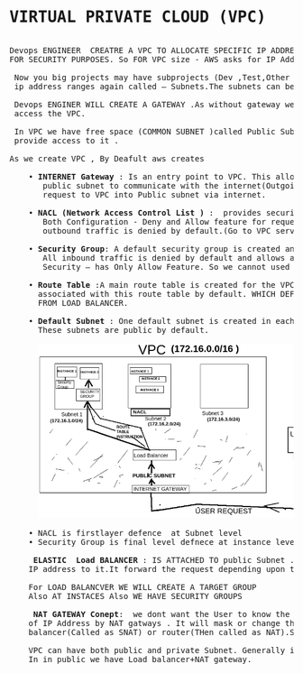 
<pre>
<h1>VIRTUAL PRIVATE CLOUD (VPC)</h1>
Devops ENGINEER  CREATRE A VPC TO ALLOCATE SPECIFIC IP ADDRESS RANGE TO OUR PROJECTS
FOR SECURITY PURPOSES. So FOR VPC size - AWS asks for IP Address Ranges.

 Now you big projects may have subprojects (Dev ,Test,Other etc): so we will split 
 ip address ranges again called – Subnets.The subnets can be public and private.

 Devops ENGINER WILL CREATE A GATEWAY .As without gateway we wont be able to
 access the VPC. 

 In VPC we have free space (COMMON SUBNET )called Public Subnet . And internet gateway 
 provide access to it .

As we create VPC , By Deafult aws creates
 
    • <B>INTERNET Gateway </B>: Is an entry point to VPC. This allows instances in the default
       public subnet to communicate with the internet(Outgoing Requests) and allows incoming 
       request to VPC into Public subnet via internet. 
      
    • <B>NACL (Network Access Control List )</B> :  provides security a subnet level Of VPC. It has 
       Both Configuration - Deny and Allow feature for requests. All inbound and 
       outbound traffic is denied by default.(Go to VPC service --> Security -> Network ACLs)
 
    • <B>Security Group</B>: A default security group is created and associated with the VPC. 
       All inbound traffic is denied by default and allows all outbound traffic.
       Security – has Only Allow Feature. So we cannot used Deny feature here.
 
    • <B>Route Table </B>:A main route table is created for the VPC, and all subnets are 
      associated with this route table by default. WHICH DEFINES PATH HOW REQUEST MUST GO TO Instances
      FROM LOAD BALANCER.
 
    • <B>Default Subnet </B>: One default subnet is created in each Availability Zone within the VPC.
      These subnets are public by default.

      <IMG SRC="VPC.png">

    • NACL is firstlayer defence  at Subnet level 
    • Security Group is final level defnece at instance level

     <B>ELASTIC  Load BALANCER </B>: IS ATTACHED TO public Subnet .As load balancer is created AWS allocates 
    IP address to it.It forward the request depending upon the load  at Instances .
 
    For LOAD BALANCVER WE WILL CREATE A TARGET GROUP
    Also AT INSTACES Also WE HAVE SECURITY GROUPS

    <B> NAT GATEWAY Conept</B>:  we dont want the User to know the private ip of our EC2 instaces we do maskinng 
    of IP Address by NAT gatways . It will mask or change the private adress Of EC2 to Public ip address of load 
    balancer(Called as SNAT) or router(THen called as NAT).So WE CRATE NAT gateway in public Subnet .

    VPC can have both public and private Subnet. Generally in private subnet we have Applicatoin /Insatances and 
    In in public we have Load balancer+NAT gateway.   

 
    
</pre>
<pre>
<h1></h1>
    <h4></h4>
</pre>



<pre>
<h1></h1>
    <h4></h4>
</pre>
